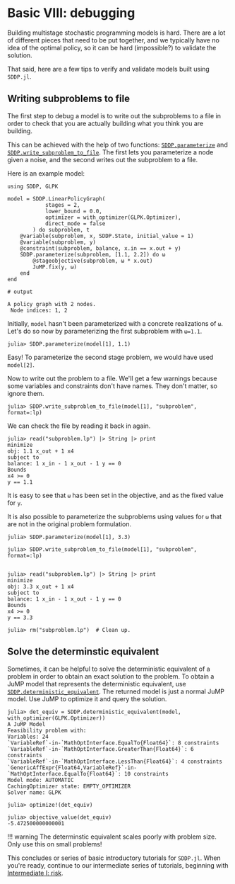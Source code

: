 # Basic VIII: debugging

Building multistage stochastic programming models is hard. There are a lot of
different pieces that need to be put together, and we typically have no idea of
the optimal policy, so it can be hard (impossible?) to validate the solution.

That said, here are a few tips to verify and validate models built using
`SDDP.jl`.

## Writing subproblems to file

The first step to debug a model is to write out the subproblems to a file in
order to check that you are actually building what you think you are building.

This can be achieved with the help of two functions: [`SDDP.parameterize`](@ref)
and [`SDDP.write_subproblem_to_file`](@ref). The first lets you parameterize a
node given a noise, and the second writes out the subproblem to a file.

Here is an example model:

```jldoctest tutorial_eight
using SDDP, GLPK

model = SDDP.LinearPolicyGraph(
            stages = 2,
            lower_bound = 0.0,
            optimizer = with_optimizer(GLPK.Optimizer),
            direct_mode = false
        ) do subproblem, t
    @variable(subproblem, x, SDDP.State, initial_value = 1)
    @variable(subproblem, y)
    @constraint(subproblem, balance, x.in == x.out + y)
    SDDP.parameterize(subproblem, [1.1, 2.2]) do ω
        @stageobjective(subproblem, ω * x.out)
        JuMP.fix(y, ω)
    end
end

# output

A policy graph with 2 nodes.
 Node indices: 1, 2
```

Initially, `model` hasn't been parameterized with a concrete realizations of
`ω`. Let's do so now by parameterizing the first subproblem with `ω=1.1`.
```jldoctest tutorial_eight
julia> SDDP.parameterize(model[1], 1.1)
```
Easy! To parameterize the second stage problem, we would have used `model[2]`.

Now to write out the problem to a file. We'll get a few warnings because some
variables and constraints don't have names. They don't matter, so ignore them.

```jldoctest tutorial_eight; filter=r"MathOptFormat\ .+?MathOptFormat\.jl"
julia> SDDP.write_subproblem_to_file(model[1], "subproblem", format=:lp)

```

We can check the file by reading it back in again.

```jldoctest tutorial_eight
julia> read("subproblem.lp") |> String |> print
minimize
obj: 1.1 x_out + 1 x4
subject to
balance: 1 x_in - 1 x_out - 1 y == 0
Bounds
x4 >= 0
y == 1.1
```

It is easy to see that `ω` has been set in the objective, and as the fixed value
for `y`.

It is also possible to parameterize the subproblems using values for `ω` that
are not in the original problem formulation.

```jldoctest tutorial_eight; filter=r"MathOptFormat\ .+?MathOptFormat\.jl"
julia> SDDP.parameterize(model[1], 3.3)

julia> SDDP.write_subproblem_to_file(model[1], "subproblem", format=:lp)


julia> read("subproblem.lp") |> String |> print
minimize
obj: 3.3 x_out + 1 x4
subject to
balance: 1 x_in - 1 x_out - 1 y == 0
Bounds
x4 >= 0
y == 3.3

julia> rm("subproblem.lp")  # Clean up.
```

## Solve the determinstic equivalent

Sometimes, it can be helpful to solve the deterministic equivalent of a
problem in order to obtain an exact solution to the problem. To obtain a JuMP
model that represents the deterministic equivalent, use [`SDDP.deterministic_equivalent`](@ref).
The returned model is just a normal JuMP model. Use JuMP to optimize it and
query the solution.

```jldoctest tutorial_eight; filter=r"5.4725[0]+[0-9]"
julia> det_equiv = SDDP.deterministic_equivalent(model, with_optimizer(GLPK.Optimizer))
A JuMP Model
Feasibility problem with:
Variables: 24
`VariableRef`-in-`MathOptInterface.EqualTo{Float64}`: 8 constraints
`VariableRef`-in-`MathOptInterface.GreaterThan{Float64}`: 6 constraints
`VariableRef`-in-`MathOptInterface.LessThan{Float64}`: 4 constraints
`GenericAffExpr{Float64,VariableRef}`-in-`MathOptInterface.EqualTo{Float64}`: 10 constraints
Model mode: AUTOMATIC
CachingOptimizer state: EMPTY_OPTIMIZER
Solver name: GLPK

julia> optimize!(det_equiv)

julia> objective_value(det_equiv)
-5.472500000000001
```

!!! warning
    The determinstic equivalent scales poorly with problem size. Only use this
    on small problems!

This concludes or series of basic introductory tutorials for `SDDP.jl`. When
you're ready, continue to our intermediate series of tutorials, beginning with
[Intermediate I: risk](@ref).
